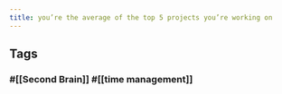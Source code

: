 ```yaml
---
title: you’re the average of the top 5 projects you’re working on
---
```


## Tags
### #[[Second Brain]] #[[time management]]
##
